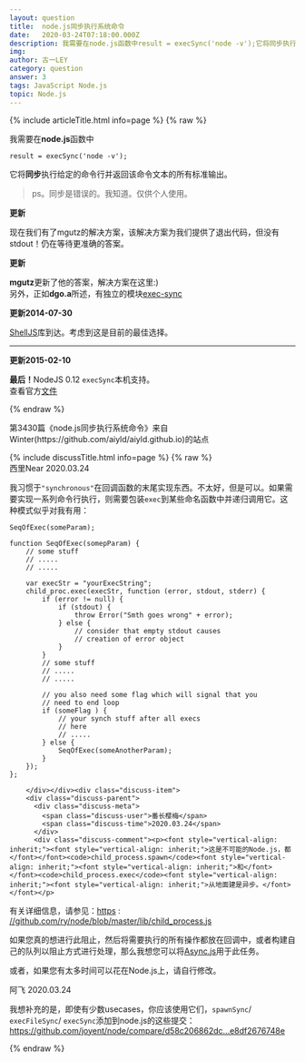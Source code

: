 ```yaml
---
layout: question
title:  node.js同步执行系统命令
date:   2020-03-24T07:18:00.000Z
description: 我需要在node.js函数中result = execSync('node -v');它将同步执行给定的命令行并返回该命令文本的所有标准输出。...
img: 
author: 古一LEY
category: question
answer: 3
tags: JavaScript Node.js
topic: Node.js
---
```

<div class="article-root">
  <div class="article">
    {% include articleTitle.html info=page %}
    {% raw %}
    <div class="article-content"><p><font style="vertical-align: inherit;"><font style="vertical-align: inherit;">我需要在</font></font><strong><font style="vertical-align: inherit;"><font style="vertical-align: inherit;">node.js</font></font></strong><font style="vertical-align: inherit;"><font style="vertical-align: inherit;">函数中</font></font></p>

<pre><code>result = execSync('node -v');
</code></pre>

<p><font style="vertical-align: inherit;"><font style="vertical-align: inherit;">它将</font></font><strong><font style="vertical-align: inherit;"><font style="vertical-align: inherit;">同步</font></font></strong><font style="vertical-align: inherit;"><font style="vertical-align: inherit;">执行给定的命令行并返回该命令文本的所有标准输出。</font></font></p>

<blockquote>
  <p><font style="vertical-align: inherit;"><font style="vertical-align: inherit;">ps。</font><font style="vertical-align: inherit;">同步是错误的。</font><font style="vertical-align: inherit;">我知道。</font><font style="vertical-align: inherit;">仅供个人使用。</font></font></p>
</blockquote>

<p><strong><font style="vertical-align: inherit;"><font style="vertical-align: inherit;">更新</font></font></strong></p>

<p><font style="vertical-align: inherit;"><font style="vertical-align: inherit;">现在我们有了mgutz的解决方案，该解决方案为我们提供了退出代码，但没有stdout！</font><font style="vertical-align: inherit;">仍在等待更准确的答案。</font></font></p>

<p><strong><font style="vertical-align: inherit;"><font style="vertical-align: inherit;">更新</font></font></strong></p>

<p><strong><font style="vertical-align: inherit;"><font style="vertical-align: inherit;">mgutz</font></font></strong><font style="vertical-align: inherit;"><font style="vertical-align: inherit;">更新了他的答案，解决方案在这里:) </font></font><br><font style="vertical-align: inherit;"><font style="vertical-align: inherit;">
另外，正如</font></font><strong><font style="vertical-align: inherit;"><font style="vertical-align: inherit;">dgo.a</font></font></strong><font style="vertical-align: inherit;"><font style="vertical-align: inherit;">所述，有独立的模块</font></font><a href="https://github.com/jeremyfa/node-exec-sync" rel="noreferrer"><font style="vertical-align: inherit;"><font style="vertical-align: inherit;">exec-sync</font></font></a></p>

<p><strong><font style="vertical-align: inherit;"><font style="vertical-align: inherit;">更新2014-07-30</font></font></strong></p>

<p><a href="https://github.com/arturadib/shelljs" rel="noreferrer"><font style="vertical-align: inherit;"><font style="vertical-align: inherit;">ShellJS</font></font></a><font style="vertical-align: inherit;"><font style="vertical-align: inherit;">库到达。</font><font style="vertical-align: inherit;">考虑到这是目前的最佳选择。</font></font></p>

<hr>

<p><strong><font style="vertical-align: inherit;"><font style="vertical-align: inherit;">更新2015-02-10</font></font></strong></p>

<p><strong><font style="vertical-align: inherit;"><font style="vertical-align: inherit;">最后！</font></font></strong><font style="vertical-align: inherit;"><font style="vertical-align: inherit;">NodeJS 0.12 </font></font><code>execSync</code><font style="vertical-align: inherit;"><font style="vertical-align: inherit;">本机</font><font style="vertical-align: inherit;">支持</font><font style="vertical-align: inherit;">。</font></font><br><font style="vertical-align: inherit;"><font style="vertical-align: inherit;">
查看官方</font></font><a href="http://nodejs.org/docs/v0.12.0/api/child_process.html#child_process_child_process_execsync_command_options" rel="noreferrer"><font style="vertical-align: inherit;"><font style="vertical-align: inherit;">文件</font></font></a></p></div>
    {% endraw %}
  </div>
  <p class="winter_mark">第3430篇《node.js同步执行系统命令》来自Winter(https://github.com/aiyld/aiyld.github.io)的站点</p>
  <div class="discuss-wrapper">
    {% include discussTitle.html info=page %}
    {% raw %}
    <div class="discuss-list">
    <div class="discuss-item">
        <div class="discuss-parent">
          <div class="discuss-meta">
            <span class="discuss-user">西里Near</span>
            <span class="discuss-time">2020.03.24</span>
          </div>
          <div class="discuss-comment"><p><font style="vertical-align: inherit;"><font style="vertical-align: inherit;">我习惯于</font></font><code>"synchronous"</code><font style="vertical-align: inherit;"><font style="vertical-align: inherit;">在回调函数的末尾</font><font style="vertical-align: inherit;">实现</font><font style="vertical-align: inherit;">东西。</font><font style="vertical-align: inherit;">不太好，但是可以。</font><font style="vertical-align: inherit;">如果需要实现一系列命令行执行，则需要包装</font></font><code>exec</code><font style="vertical-align: inherit;"><font style="vertical-align: inherit;">到某些命名函数中并递归调用它。</font><font style="vertical-align: inherit;">这种模式似乎对我有用：</font></font></p>

<pre><code>SeqOfExec(someParam);<font></font>
<font></font>
function SeqOfExec(somepParam) {<font></font>
    // some stuff<font></font>
    // .....<font></font>
    // .....<font></font>
<font></font>
    var execStr = "yourExecString";<font></font>
    child_proc.exec(execStr, function (error, stdout, stderr) {<font></font>
        if (error != null) {<font></font>
            if (stdout) {<font></font>
                throw Error("Smth goes wrong" + error);<font></font>
            } else {<font></font>
                // consider that empty stdout causes<font></font>
                // creation of error object<font></font>
            }<font></font>
        }<font></font>
        // some stuff<font></font>
        // .....<font></font>
        // .....<font></font>
<font></font>
        // you also need some flag which will signal that you <font></font>
        // need to end loop<font></font>
        if (someFlag ) {<font></font>
            // your synch stuff after all execs<font></font>
            // here<font></font>
            // .....<font></font>
        } else {<font></font>
            SeqOfExec(someAnotherParam);<font></font>
        }<font></font>
    });<font></font>
};<font></font>
</code></pre></div>
        </div></div><div class="discuss-item">
        <div class="discuss-parent">
          <div class="discuss-meta">
            <span class="discuss-user">番长樱梅</span>
            <span class="discuss-time">2020.03.24</span>
          </div>
          <div class="discuss-comment"><p><font style="vertical-align: inherit;"><font style="vertical-align: inherit;">这是不可能的Node.js，都</font></font><code>child_process.spawn</code><font style="vertical-align: inherit;"><font style="vertical-align: inherit;">和</font></font><code>child_process.exec</code><font style="vertical-align: inherit;"><font style="vertical-align: inherit;">从地面建是异步。</font></font></p>

<p><font style="vertical-align: inherit;"><font style="vertical-align: inherit;">有关详细信息，请参见：</font><a href="https://github.com/ry/node/blob/master/lib/child_process.js" rel="noreferrer"><font style="vertical-align: inherit;">https</font></a><font style="vertical-align: inherit;"> : </font></font><a href="https://github.com/ry/node/blob/master/lib/child_process.js" rel="noreferrer"><font style="vertical-align: inherit;"><font style="vertical-align: inherit;">//github.com/ry/node/blob/master/lib/child_process.js</font></font></a></p>

<p><font style="vertical-align: inherit;"><font style="vertical-align: inherit;">如果您真的想进行此阻止，然后将需要执行的所有操作都放在回调中，或者构建自己的队列以阻止方式进行处理，那么我想您可以将</font></font><a href="https://github.com/caolan/async/" rel="noreferrer"><font style="vertical-align: inherit;"><font style="vertical-align: inherit;">Async.js</font></font></a><font style="vertical-align: inherit;"><font style="vertical-align: inherit;">用于此任务。</font></font></p>

<p><font style="vertical-align: inherit;"><font style="vertical-align: inherit;">或者，如果您有太多时间可以花在Node.js上，请自行修改。</font></font></p></div>
        </div></div><div class="discuss-item">
        <div class="discuss-parent">
          <div class="discuss-meta">
            <span class="discuss-user">阿飞</span>
            <span class="discuss-time">2020.03.24</span>
          </div>
          <div class="discuss-comment"><p><font style="vertical-align: inherit;"><font style="vertical-align: inherit;">我想补充的是，即使有少数usecases，你应该使用它们，</font></font><code>spawnSync</code><font style="vertical-align: inherit;"><font style="vertical-align: inherit;">/ </font></font><code>execFileSync</code><font style="vertical-align: inherit;"><font style="vertical-align: inherit;">/ </font></font><code>execSync</code><font style="vertical-align: inherit;"><font style="vertical-align: inherit;">添加到node.js的这些提交：</font></font><a href="https://github.com/joyent/node/compare/d58c206862dc...e8df2676748e"><font style="vertical-align: inherit;"><font style="vertical-align: inherit;">https://github.com/joyent/node/compare/d58c206862dc...e8df2676748e</font></font></a></p></div>
        </div></div>
    </div>
    {% endraw %}
  </div>
<div>

